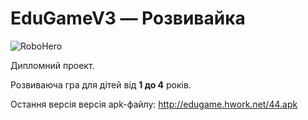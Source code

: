 # EduGameV3 — Розвивайка

![RoboHero](http://edugame.hwork.net/robo.png)

Дипломний проект.

Розвиваюча гра для дітей від **1 до 4** років.

Остання версія версія apk-файлу: http://edugame.hwork.net/44.apk